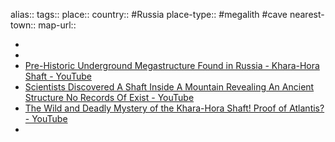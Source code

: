 alias::
tags::
place::
country:: #Russia 
place-type:: #megalith #cave 
nearest-town::
map-url::

-
-
- [Pre-Historic Underground Megastructure Found in Russia - Khara-Hora Shaft - YouTube](https://www.youtube.com/watch?v=J1QDP-Oqcr0)
- [Scientists Discovered A Shaft Inside A Mountain Revealing An Ancient Structure No Records Of Exist - YouTube](https://www.youtube.com/watch?v=XBRERv-oDak)
- [The Wild and Deadly Mystery of the Khara-Hora Shaft! Proof of Atlantis? - YouTube](https://www.youtube.com/watch?v=r8s35rO7Jbw)
-